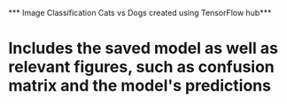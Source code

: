 *** Image Classification Cats vs Dogs created using TensorFlow hub***
# Includes the saved model as well as relevant figures, such as confusion matrix and the model's predictions
